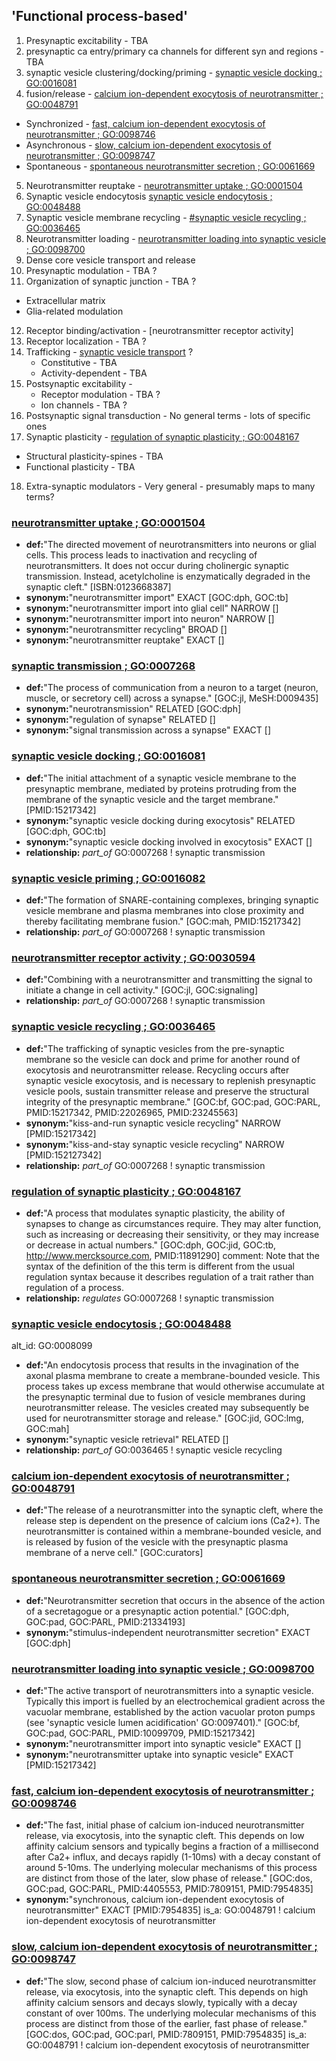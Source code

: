 ## 'Functional process-based'

1.	Presynaptic excitability  - TBA
2.	presynaptic ca entry/primary ca channels for different syn and regions  - TBA
3.	synaptic vesicle clustering/docking/priming  - [synaptic vesicle docking ; GO:0016081](#synaptic-vesicle-docking--go0016081)
4.	fusion/release - [calcium ion-dependent exocytosis of neurotransmitter ; GO:0048791](calcium-ion-dependent-exocytosis-of-neurotransmitter--go0048791)
  * Synchronized  - [fast, calcium ion-dependent exocytosis of neurotransmitter ; GO:0098746](#fast-calcium-ion-dependent-exocytosis-of-neurotransmitter--go0098746)
  * Asynchronous  - [slow, calcium ion-dependent exocytosis of neurotransmitter ; GO:0098747](#slow-calcium-ion-dependent-exocytosis-of-neurotransmitter--go0098747)
  * Spontaneous  - [spontaneous neurotransmitter secretion ; GO:0061669](#spontaneous-neurotransmitter-secretion--go0061669)
5.	Neurotransmitter reuptake  - [neurotransmitter uptake ; GO:0001504](#neurotransmitter-uptake-go0001504)
6.	Synaptic vesicle endocytosis [synaptic vesicle endocytosis ; GO:0048488](#synaptic-vesicle-endocytosis--go0048488)
7.	Synaptic vesicle membrane recycling  - [#synaptic vesicle recycling ; GO:0036465](synaptic-vesicle-recycling--go0036465)
8.	Neurotransmitter loading - [neurotransmitter loading into synaptic vesicle ; GO:0098700](#neurotransmitter-loading-into-synaptic-vesicle--go0098700)
9.	Dense core vesicle transport and release
10.	Presynaptic modulation - TBA ?
11.	Organization of synaptic junction - TBA ? 
  * Extracellular matrix
  * Glia-related modulation
12.	Receptor binding/activation - [neurotransmitter receptor activity]
13.	Receptor localization  - TBA ?
14.	Trafficking - [synaptic vesicle transport](#) ?
	* Constitutive - TBA
	* Activity-dependent - TBA
15.	Postsynaptic excitability - 
 	* Receptor modulation - TBA ?
	* Ion channels  - TBA ?
16.	Postsynaptic signal transduction  - No general terms - lots of specific ones
17.	Synaptic plasticity  - [regulation of synaptic plasticity ; GO:0048167](#regulation-of-synaptic-plasticity--go0048167)
  * Structural plasticity-spines - TBA
  * Functional plasticity - TBA
18.	Extra-synaptic modulators  - Very general - presumably maps to many terms?


### [neurotransmitter uptake ; GO:0001504](http://www.ebi.ac.uk/QuickGO/GTerm?id=GO:0001504#term=annotation)
* __def:__"The directed movement of neurotransmitters into neurons or glial cells. This process leads to inactivation and recycling of neurotransmitters. It does not occur during cholinergic synaptic transmission. Instead, acetylcholine is enzymatically degraded in the synaptic cleft." [ISBN:0123668387]
* __synonym:__"neurotransmitter import" EXACT [GOC:dph, GOC:tb]
* __synonym:__"neurotransmitter import into glial cell" NARROW []
* __synonym:__"neurotransmitter import into neuron" NARROW []
* __synonym:__"neurotransmitter recycling" BROAD []
* __synonym:__"neurotransmitter reuptake" EXACT []

### [synaptic transmission ; GO:0007268](http://www.ebi.ac.uk/QuickGO/GTerm?id=GO:0007268#term=annotation)
* __def:__"The process of communication from a neuron to a target (neuron, muscle, or secretory cell) across a synapse." [GOC:jl, MeSH:D009435]
* __synonym:__"neurotransmission" RELATED [GOC:dph]
* __synonym:__"regulation of synapse" RELATED []
* __synonym:__"signal transmission across a synapse" EXACT []

### [synaptic vesicle docking ; GO:0016081](http://www.ebi.ac.uk/QuickGO/GTerm?id=GO:0016081#term=annotation)
* __def:__"The initial attachment of a synaptic vesicle membrane to the presynaptic membrane, mediated by proteins protruding from the membrane of the synaptic vesicle and the target membrane." [PMID:15217342]
* __synonym:__"synaptic vesicle docking during exocytosis" RELATED [GOC:dph, GOC:tb]
* __synonym:__"synaptic vesicle docking involved in exocytosis" EXACT []
* __relationship:__ _part_of_ GO:0007268 ! synaptic transmission

### [synaptic vesicle priming ; GO:0016082](http://www.ebi.ac.uk/QuickGO/GTerm?id=GO:0016082#term=annotation)
* __def:__"The formation of SNARE-containing complexes, bringing synaptic vesicle membrane and plasma membranes into close proximity and thereby facilitating membrane fusion." [GOC:mah, PMID:15217342]
* __relationship:__ _part_of_ GO:0007268 ! synaptic transmission

### [neurotransmitter receptor activity ; GO:0030594](http://www.ebi.ac.uk/QuickGO/GTerm?id=GO:0030594#term=annotation)
* __def:__"Combining with a neurotransmitter and transmitting the signal to initiate a change in cell activity." [GOC:jl, GOC:signaling]
* __relationship:__ _part_of_ GO:0007268 ! synaptic transmission

### [synaptic vesicle recycling ; GO:0036465](http://www.ebi.ac.uk/QuickGO/GTerm?id=GO:0036465#term=annotation)
* __def:__"The trafficking of synaptic vesicles from the pre-synaptic membrane so the vesicle can dock and prime for another round of exocytosis and neurotransmitter release. Recycling occurs after synaptic vesicle exocytosis, and is necessary to replenish presynaptic vesicle pools, sustain transmitter release and preserve the structural integrity of the presynaptic membrane." [GOC:bf, GOC:pad, GOC:PARL, PMID:15217342, PMID:22026965, PMID:23245563]
* __synonym:__"kiss-and-run synaptic vesicle recycling" NARROW [PMID:15217342]
* __synonym:__"kiss-and-stay synaptic vesicle recycling" NARROW [PMID:152127342]
* __relationship:__ _part_of_ GO:0007268 ! synaptic transmission

### [regulation of synaptic plasticity ; GO:0048167](http://www.ebi.ac.uk/QuickGO/GTerm?id=GO:0048167#term=annotation)
* __def:__"A process that modulates synaptic plasticity, the ability of synapses to change as circumstances require. They may alter function, such as increasing or decreasing their sensitivity, or they may increase or decrease in actual numbers." [GOC:dph, GOC:jid, GOC:tb, http://www.mercksource.com, PMID:11891290]
comment: Note that the syntax of the definition of the this term is different from the usual regulation syntax because it describes regulation of a trait rather than regulation of a process.
* __relationship:__ _regulates_ GO:0007268 ! synaptic transmission

### [synaptic vesicle endocytosis ; GO:0048488](http://www.ebi.ac.uk/QuickGO/GTerm?id=GO:0048488#term=annotation)
alt_id: GO:0008099
* __def:__"An endocytosis process that results in the invagination of the axonal plasma membrane to create a membrane-bounded vesicle. This process takes up excess membrane that would otherwise accumulate at the presynaptic terminal due to fusion of vesicle membranes during neurotransmitter release. The vesicles created may subsequently be used for neurotransmitter storage and release." [GOC:jid, GOC:lmg, GOC:mah]
* __synonym:__"synaptic vesicle retrieval" RELATED []
* __relationship:__ _part_of_ GO:0036465 ! synaptic vesicle recycling

### [calcium ion-dependent exocytosis of neurotransmitter ; GO:0048791](http://www.ebi.ac.uk/QuickGO/GTerm?id=GO:0048791#term=annotation)
* __def:__"The release of a neurotransmitter into the synaptic cleft, where the release step is dependent on the presence of calcium ions (Ca2+). The neurotransmitter is contained within a membrane-bounded vesicle, and is released by fusion of the vesicle with the presynaptic plasma membrane of a nerve cell." [GOC:curators]

### [spontaneous neurotransmitter secretion ; GO:0061669](http://www.ebi.ac.uk/QuickGO/GTerm?id=GO:0061669#term=annotation)
* __def:__"Neurotransmitter secretion that occurs in the absence of the action of a secretagogue or a presynaptic action potential." [GOC:dph, GOC:pad, GOC:PARL, PMID:21334193]
* __synonym:__"stimulus-independent neurotransmitter secretion" EXACT [GOC:dph]

### [neurotransmitter loading into synaptic vesicle ; GO:0098700](http://www.ebi.ac.uk/QuickGO/GTerm?id=GO:0098700#term=annotation)
* __def:__"The active transport of neurotransmitters into a synaptic vesicle. Typically this import is fuelled by an electrochemical gradient across the vacuolar membrane, established by the action vacuolar proton pumps (see 'synaptic vesicle lumen acidification' GO:0097401)." [GOC:bf, GOC:pad, GOC:PARL, PMID:10099709, PMID:15217342]
* __synonym:__"neurotransmitter import into synaptic vesicle" EXACT []
* __synonym:__"neurotransmitter uptake into synaptic vesicle" EXACT [PMID:15217342]

### [fast, calcium ion-dependent exocytosis of neurotransmitter ; GO:0098746](http://www.ebi.ac.uk/QuickGO/GTerm?id=GO:0098746#term=annotation)
* __def:__"The fast, initial phase of calcium ion-induced neurotransmitter release, via exocytosis, into the synaptic cleft. This depends on low affinity calcium sensors and typically begins a fraction of a millisecond after Ca2+ influx, and decays rapidly (1-10ms) with a decay constant of around 5-10ms. The underlying molecular mechanisms of this process are distinct from those of the later, slow phase of release." [GOC:dos, GOC:pad, GOC:PARL, PMID:4405553, PMID:7809151, PMID:7954835]
* __synonym:__"synchronous, calcium ion-dependent exocytosis of neurotransmitter" EXACT [PMID:7954835]
is_a: GO:0048791 ! calcium ion-dependent exocytosis of neurotransmitter

### [slow, calcium ion-dependent exocytosis of neurotransmitter ; GO:0098747](http://www.ebi.ac.uk/QuickGO/GTerm?id=GO:0098747#term=annotation)
* __def:__"The slow, second phase of calcium ion-induced neurotransmitter release, via exocytosis, into the synaptic cleft. This depends on high affinity calcium sensors and decays slowly, typically with a decay constant of over 100ms. The underlying molecular mechanisms of this process are distinct from those of the earlier, fast phase of release." [GOC:dos, GOC:pad, GOC:parl, PMID:7809151, PMID:7954835]
is_a: GO:0048791 ! calcium ion-dependent exocytosis of neurotransmitter
